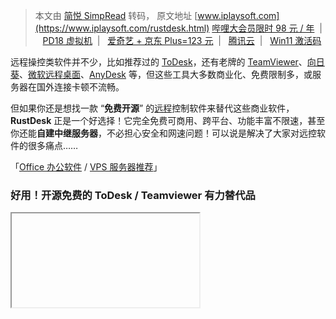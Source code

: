 > 本文由 [简悦 SimpRead](http://ksria.com/simpread/) 转码， 原文地址 [www.iplaysoft.com](https://www.iplaysoft.com/rustdesk.html) [哔哩大会员限时 98 元 / 年](https://www.iplaysoft.com/p/bilibili-vip)  |   [PD18 虚拟机](https://www.iplaysoft.com/go/pdpost)  |   [爱奇艺 + 京东 Plus=123 元](https://www.iplaysoft.com/news/4313)  |   [腾讯云](https://www.iplaysoft.com/go/qcloud)  |   [Win11 激活码](https://www.iplaysoft.com/windows11.html)

远程操控类软件并不少，比如推荐过的 [ToDesk](https://www.iplaysoft.com/todesk.html)，还有老牌的 [TeamViewer](https://www.iplaysoft.com/teamviewer.html)、[向日葵](https://www.iplaysoft.com/sunlogin.html)、[微软远程桌面](https://www.iplaysoft.com/microsoft-remote-desktop.html)、[AnyDesk](https://www.iplaysoft.com/anydesk.html) 等，但这些工具大多数商业化、免费限制多，或服务器在国外连接卡顿不流畅。

但如果你还是想找一款 “**免费开源**” 的[远程](https://www.iplaysoft.com/tag/远程)控制软件来替代这些商业软件，**RustDesk** 正是一个好选择！它完全免费可商用、跨平台、功能丰富不限速，甚至你还能**自建中继服务器**，不必担心安全和网速问题！可以说是解决了大家对远控软件的很多痛点……

「[Office 办公软件](https://www.iplaysoft.com/go/officepost) / [VPS 服务器推荐](https://www.iplaysoft.com/go/vps)」

### 好用！开源免费的 ToDesk / Teamviewer 有力替代品

<iframe>

**RustDesk** 是一款小巧轻量好用、[开源](https://www.iplaysoft.com/tag/开源)且完全免费的**远程桌面控制软件**！它跟 [ToDesk](https://www.iplaysoft.com/todesk.html)、[TeamViewer](https://www.iplaysoft.com/teamviewer.html)、[AnyDesk](https://www.iplaysoft.com/anydesk.html) 等软件一样简单易用，无需任何配置，也不必像[微软远程桌面](https://www.iplaysoft.com/microsoft-remote-desktop.html)那样考虑[内网穿透](https://www.iplaysoft.com/tag/穿透)的情况，能轻松实现各种远程[办公](https://www.iplaysoft.com/tag/办公)、远程教学 / 演示，或者是远程协助 / 技术支持等工作。

![](https://img.iplaysoft.com/wp-content/uploads/2022/rustdesk/rustdesk.jpg)

RustDesk 软件轻量小巧，界面清爽，跨平台支持 Windows、[Mac](https://www.iplaysoft.com/os/mac-platform)、[Linux](https://www.iplaysoft.com/os/linux-platform) 和 [iOS](https://www.iplaysoft.com/os/ios-platform)、[Android](https://www.iplaysoft.com/os/android-platform) 系统，也提供**网页版**客户端，支持文件传输、可调整画面质量、端到端加密、支持[局域网](https://www.iplaysoft.com/tag/局域网)发现、支持 IP 白名单、剪贴板互通 (复制粘贴文件)、收发文本消息等功能。

![](https://img.iplaysoft.com/wp-content/uploads/2022/rustdesk/rustdesk_connect.png)

软件的使用方式非常简单，只需输入受控机的 ID 和密码即可连接！RustDesk 的 Windows 版还可以纯绿色运行，临时用用很方便。如果需要长期 “受控” 的话，则可以选择安装。

但最大的特色还不是上面这些，而是 RustDesk 还支持用户搭建私有的中继服务器，你可以完全掌控自己的流量和数据，不必担心[安全](https://www.iplaysoft.com/tag/安全)问题！因为 RustDesk 不仅提供客户端软件，同时也还提供了「服务器端程序」。

### 支持自建中继服务器

如果个人或轻度使用的话，你可以直接使用 RustDesk 官方公共免费的中继服务器，无需任何配置。而如果你比较注重安全性和稳定性，那么你还能**用[自己的云服务器](https://www.iplaysoft.com/go/vps)、NAS (比如[群晖](https://www.iplaysoft.com/go/synology)、QNAP 等) 等设备来搭建专属的 RustDesk 中继服务器**，来保证远程连接的安全和网速的可控。

![](https://img.iplaysoft.com/wp-content/uploads/2022/rustdesk/rustdesk_win11.jpg)

特别是[公司](https://www.iplaysoft.com/tag/公司)、团队有[服务器](https://www.iplaysoft.com/go/vps)资源的，完全可以借助 RustDesk 自建一套私有可靠的远控系统，可以应用在商业化用途，还不必为此付费！这一点是其他同类软件无法提供的。([参考文档](https://rustdesk.com/docs/zh-cn/self-host/?utm_source=iplaysoft.com&hmsr=iplaysoft.com))

### 为什么 RustDesk 有时流畅有时卡顿？

为了提高远控的流畅性，RustDesk 会首先尝试建立 TCP 隧道，俗称 “打洞直连”，尝试让两台设备直接「点对点」穿透，如果能成功连接，这种方式速度是最快的，完全取决于自家的网速带宽，用户会感觉到很流畅；但如果失败的话，它才会再通过「中继服务器」来中转两者流量。

#### 先尝试 “打洞” 直连，失败再走服务器中转

打洞失败的话，远程控制的流畅性就基本全部取决于中继[服务器](https://www.iplaysoft.com/go/vps)的线路快慢和稳定了。虽然说 RustDesk 本身并无限速、也无功能限制，但由于官方的 “免费公共中继服务器” 出于成本考虑都部署在海外，因此国内直接用起来还是会比 「[ToDesk](https://www.iplaysoft.com/todesk.html)」等本土服务要慢一些。

毕竟 RustDesk 只是一个开源项目，没收费也无广告，官方纯粹是用爱在发电，所以你能 “白嫖” 的这些公共服在国内访问的速度只能说将就，就当做是功能演示来看吧。

![](https://img.iplaysoft.com/wp-content/uploads/2022/rustdesk/rustdesk_relay.png)

如果你想舒舒服服地使用 RustDesk，真正实用的场景还是「**自建中继服务器**」！修改方法如上图，只要你有一点动手能力，同时也有[国内服务器](https://www.iplaysoft.com/go/vps)的话，就能获得 “丝般顺滑” 的体验。否则，可能 [ToDesk](https://www.iplaysoft.com/todesk.html) 会更合适轻度用户或懒人们使用。所以，其实 RustDesk 和 ToDesk 实际上是面向两种不同人群需求的。

### 更多 RustDesk 的特性：

#### 多平台互相控制，支持文件传输：

说回远控软件本身，RustDesk 可以支持多端互相控制，只需输入远程设备的 ID 和[密码](https://www.iplaysoft.com/tag/密码)即可连接。除了常规的 Win、[Mac](https://www.iplaysoft.com/go/mac)、Linux 等不同平台的电脑互相远程控制外，还支持使用手机 / 平板 APP (iPhone、iPad、Android 等) 来控制电脑。

[RustDesk 远程桌面 iPhone 版截图]<table cellpadding="0" cellspacing="0"><tbody><tr align="center"><td><a rel="colorbox1" target="_blank" href="https://is3-ssl.mzstatic.com/image/thumb/PurpleSource115/v4/50/ef/a5/50efa545-526e-1d3a-1dab-8d41d0b61072/78d505f6-10e2-480b-8d5b-c26fd4f1fa62_Simulator_Screen_Shot_-_iPhone_11_Pro_Max_-_2021-08-20_at_02.12.31.png/600x0w.jpg"><img class="" src="https://is3-ssl.mzstatic.com/image/thumb/PurpleSource115/v4/50/ef/a5/50efa545-526e-1d3a-1dab-8d41d0b61072/78d505f6-10e2-480b-8d5b-c26fd4f1fa62_Simulator_Screen_Shot_-_iPhone_11_Pro_Max_-_2021-08-20_at_02.12.31.png/300x0w.jpg"></a></td><td><a rel="colorbox1" target="_blank" href="https://is1-ssl.mzstatic.com/image/thumb/PurpleSource125/v4/af/bd/4d/afbd4d43-0857-ba93-4296-54f644b819b5/d32f5816-66bd-42a1-b91b-12404983bfcf_Simulator_Screen_Shot_-_iPhone_11_Pro_Max_-_2021-08-20_at_02.52.15.png/600x0w.jpg"><img class="" src="https://is1-ssl.mzstatic.com/image/thumb/PurpleSource125/v4/af/bd/4d/afbd4d43-0857-ba93-4296-54f644b819b5/d32f5816-66bd-42a1-b91b-12404983bfcf_Simulator_Screen_Shot_-_iPhone_11_Pro_Max_-_2021-08-20_at_02.52.15.png/300x0w.jpg" style="width: auto;"></a></td><td><a rel="colorbox1" target="_blank" href="https://is1-ssl.mzstatic.com/image/thumb/PurpleSource125/v4/6c/d1/ed/6cd1edd0-eaf5-b726-8738-f7d7cbff1f3e/c78fc2f2-0590-4db8-86db-706d0847f854_Simulator_Screen_Shot_-_iPhone_11_Pro_Max_-_2021-08-20_at_02.52.52.png/600x0w.jpg"><img class="" src="https://is1-ssl.mzstatic.com/image/thumb/PurpleSource125/v4/6c/d1/ed/6cd1edd0-eaf5-b726-8738-f7d7cbff1f3e/c78fc2f2-0590-4db8-86db-706d0847f854_Simulator_Screen_Shot_-_iPhone_11_Pro_Max_-_2021-08-20_at_02.52.52.png/300x0w.jpg" style="width: auto;"></a></td><td><a rel="colorbox1" target="_blank" href="https://is2-ssl.mzstatic.com/image/thumb/PurpleSource115/v4/b5/5e/17/b55e1789-4d03-ef43-7c4d-04b899aa6f0d/41ce5dbc-ec85-4f83-adce-824689e245f4_Simulator_Screen_Shot_-_iPhone_11_Pro_Max_-_2021-08-20_at_02.51.10.png/600x0w.jpg"><img class="" src="https://is2-ssl.mzstatic.com/image/thumb/PurpleSource115/v4/b5/5e/17/b55e1789-4d03-ef43-7c4d-04b899aa6f0d/41ce5dbc-ec85-4f83-adce-824689e245f4_Simulator_Screen_Shot_-_iPhone_11_Pro_Max_-_2021-08-20_at_02.51.10.png/300x0w.jpg" style="width: auto;"></a></td></tr></tbody></table>

#### 支持远程文件传输：

除了远程桌面，我们经常还需要在不同电脑之间传输文件，RustDesk 提供了一个非常实用的文件传输管理器，可以方便地发送和接收文件。另外，[剪贴板](https://www.iplaysoft.com/tag/剪贴板)也能开启复制 / 粘贴文件的功能。

![](https://img.iplaysoft.com/wp-content/uploads/2022/rustdesk/rustdesk_transfer.png)

#### 支持安卓手机端受控

RustDesk 还有个比较特色的功能就是支持 Android 端受控，也就是说你可以在电脑上远程操作安卓手机了。所以除了用于办公之外，有时你还能借助它远程帮助父母长辈解决[手机](https://www.iplaysoft.com/tag/手机)问题。

![](https://img.iplaysoft.com/wp-content/uploads/2022/rustdesk/rustdesk_android_control.png)

#### TeamViewer 等商业软件的优秀代替品

另外，RustDesk 免费可商用，能轻松替代 [TeamViewer](https://www.iplaysoft.com/teamviewer.html)、[AnyDesk](https://www.iplaysoft.com/anydesk.html) 等各种老牌昂贵的商业软件，加上开源以及能自建中转服务器，对需要控制成本或注重可控性安全性的个人、中小公司和团队都非常友好！也非常适合需要维护大量主机的[运维](https://www.iplaysoft.com/tag/运维)人员使用。

*   开源免费！个人、公司均可用于商业用途
*   支持多平台 Windows、macOS、Linux、iOS、Android 客户端 APP 齐全
*   支持 Android 安卓受控
*   提供网页版，可以在[浏览器](https://www.iplaysoft.com/tag/浏览器)上进行远程控制
*   轻量小巧，Windows 上甚至是 “绿色” 软件，不必安装就能运行
*   界面清爽简洁，上手简单，无需[学习](https://www.iplaysoft.com/tag/学习)成本
*   支持自行搭建中继服务器，保证网络速度稳定性和安全性
*   支持远程文件传输 (互传)、剪贴板互通等功能
*   可调整画面质量，可以设置 IP 白名单，支持代理连接等
*   支持端到端加密，以及基于角色的访问权限控制，数据传输足够安全
*   不区分控制端和受控端，可以控制别人，也能允许被控。

### 总结：

**RustDesk** 最大的亮点在于开源并支持自建中继服务器，可保证网络安全和网速稳定。大家可以根据需求自行搭建，而且有[开发](https://www.iplaysoft.com/tag/开发)能力的朋友还能基于它的源代码进行二次开发。

功能上，远程控制软件该有的功能 RustDesk 基本都齐全，软件小巧轻量，跨平台支持丰富，可以很好满足各种远控[办公](https://www.iplaysoft.com/tag/办公)的需求了。如果你一直在寻找免费可商用、低成本的远程控制软件方案，特别是有能力自建中继，那么 RustDesk 绝对是你个人或公司团队的极佳远程方案。

### 相关文件下载地址

官方网站：[访问](https://rustdesk.com/zh/?utm_source=iplaysoft.com&hmsr=iplaysoft.com)  
软件性质：免费开源  
同类软件：[ToDesk](https://www.iplaysoft.com/todesk.html)  |  [TeamViewer](https://www.iplaysoft.com/teamviewer.html)  |  [微软远程桌面](https://www.iplaysoft.com/microsoft-remote-desktop.html)  |  [向日葵](https://www.iplaysoft.com/sunlogin.html)  
相关链接：[更多远程相关](https://www.iplaysoft.com/tag/远程)  |  [服务器相关](https://www.iplaysoft.com/tag/服务器)  |  [更多开源](https://www.iplaysoft.com/tag/开源)  |  [运维相关](https://www.iplaysoft.com/tag/运维)  
解压密码：www.iplaysoft.com

[下载 RustDesk 官方绿色便携版 (Windows)](https://dl.iplaysoft.com/files/5741.html)  |  [Mac](https://dl.iplaysoft.com/files/5742.html)  |  [Linux](https://dl.iplaysoft.com/files/5743.html)  |  [iOS](https://dl.iplaysoft.com/files/5744.html)  |  [Android](https://dl.iplaysoft.com/files/5745.html)
